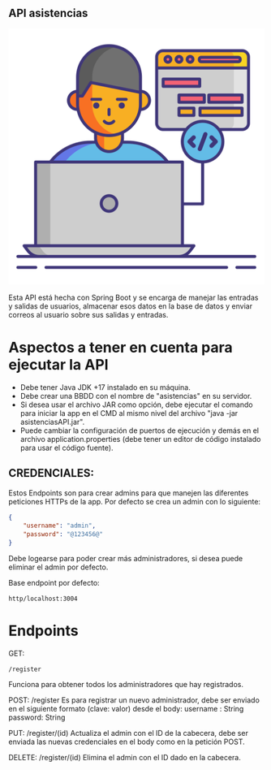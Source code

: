 ## API asistencias 

![portada](https://raw.githubusercontent.com/mallonflowerz/asistencias/main/asset/portada.png)

Esta API está hecha con Spring Boot y se encarga de manejar las entradas y salidas de usuarios, almacenar esos datos en la base de datos y enviar correos al usuario sobre sus salidas y entradas.

# Aspectos a tener en cuenta para ejecutar la API
- Debe tener Java JDK +17 instalado en su máquina.
- Debe crear una BBDD con el nombre de "asistencias" en su servidor.
- Si desea usar el archivo JAR como opción, debe ejecutar el comando para iniciar la app en el CMD al mismo nivel del archivo "java -jar asistenciasAPI.jar".
- Puede cambiar la configuración de puertos de ejecución y demás en el archivo application.properties (debe tener un editor de código instalado para usar el código fuente).

## CREDENCIALES:
Estos Endpoints son para crear admins para que manejen las diferentes peticiones HTTPs de la app.
Por defecto se crea un admin con lo siguiente:

```json
{
    "username": "admin",
    "password": "@123456@"
}
```

Debe logearse para poder crear más administradores, si desea puede eliminar el admin por defecto.

Base endpoint por defecto: 
```url
http/localhost:3004
```

# Endpoints

GET: 
```url
/register
``` 
Funciona para obtener todos los administradores que hay registrados.

POST:
/register
Es para registrar un nuevo administrador, debe ser enviado en el siguiente formato (clave: valor) desde el body:
username : String
password: String

PUT:
/register/(id)
Actualiza el admin con el ID de la cabecera, debe ser enviada las nuevas credenciales en el body como en la petición POST.

DELETE:
/register/(id)
Elimina el admin con el ID dado en la cabecera.
